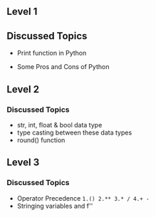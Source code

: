 


## Level 1



## Discussed Topics

- Print function in Python

- Some Pros and Cons of Python


## Level 2

### Discussed Topics

- str, int, float & bool data type
- type casting between these data types
- round() function

## Level 3

### Discussed Topics

- Operator Precedence 
`
1.()
2.**
3.* /
4.+ -
`
- Stringing variables and f''
